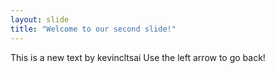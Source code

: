 ```yaml
---
layout: slide
title: "Welcome to our second slide!"
---
```

This is a new text by kevincltsai
Use the left arrow to go back!
